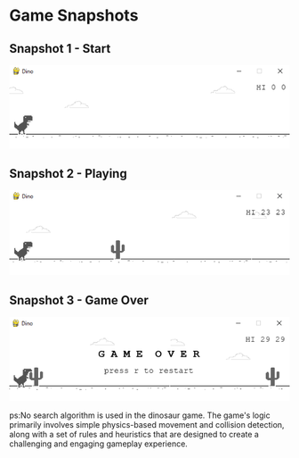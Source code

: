 # Game Snapshots

## Snapshot 1 - Start
![snapshot1](snapshots/1.png)

## Snapshot 2 - Playing
![snapshot2](snapshots/2.png)

## Snapshot 3 - Game Over
![snapshot3](snapshots/3.png)

ps:No search algorithm is used in the dinosaur game. The game's logic primarily involves simple physics-based movement and collision detection, along with a set of rules and heuristics that are designed to create a challenging and engaging gameplay experience.
